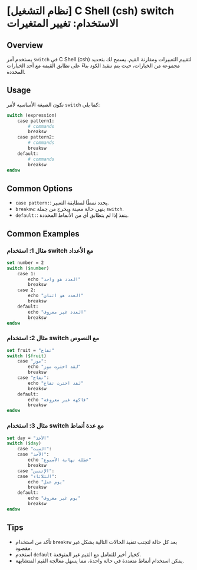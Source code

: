 # [نظام التشغيل] C Shell (csh) switch الاستخدام: تغيير المتغيرات

## Overview
يستخدم أمر `switch` في C Shell (csh) لتقييم التعبيرات ومقارنة القيم. يسمح لك بتحديد مجموعة من الخيارات، حيث يتم تنفيذ الكود بناءً على تطابق القيمة مع أحد الخيارات المحددة.

## Usage
تكون الصيغة الأساسية لأمر `switch` كما يلي:

```csh
switch (expression)
    case pattern1:
        # commands
        breaksw
    case pattern2:
        # commands
        breaksw
    default:
        # commands
        breaksw
endsw
```

## Common Options
- `case pattern:`: يحدد نمطًا لمطابقة التعبير.
- `breaksw`: ينهي حالة معينة ويخرج من جملة `switch`.
- `default:`: ينفذ إذا لم يتطابق أي من الأنماط المحددة.

## Common Examples
### مثال 1: استخدام switch مع الأعداد
```csh
set number = 2
switch ($number)
    case 1:
        echo "العدد هو واحد"
        breaksw
    case 2:
        echo "العدد هو اثنان"
        breaksw
    default:
        echo "العدد غير معروف"
        breaksw
endsw
```

### مثال 2: استخدام switch مع النصوص
```csh
set fruit = "تفاح"
switch ($fruit)
    case "موز":
        echo "لقد اخترت موز"
        breaksw
    case "تفاح":
        echo "لقد اخترت تفاح"
        breaksw
    default:
        echo "فاكهة غير معروفة"
        breaksw
endsw
```

### مثال 3: استخدام switch مع عدة أنماط
```csh
set day = "الأحد"
switch ($day)
    case "السبت":
    case "الأحد":
        echo "عطلة نهاية الأسبوع"
        breaksw
    case "الإثنين":
    case "الثلاثاء":
        echo "يوم عمل"
        breaksw
    default:
        echo "يوم غير معروف"
        breaksw
endsw
```

## Tips
- تأكد من استخدام `breaksw` بعد كل حالة لتجنب تنفيذ الحالات التالية بشكل غير مقصود.
- استخدم `default` كخيار أخير للتعامل مع القيم غير المتوقعة.
- يمكن استخدام أنماط متعددة في حالة واحدة، مما يسهل معالجة القيم المتشابهة.